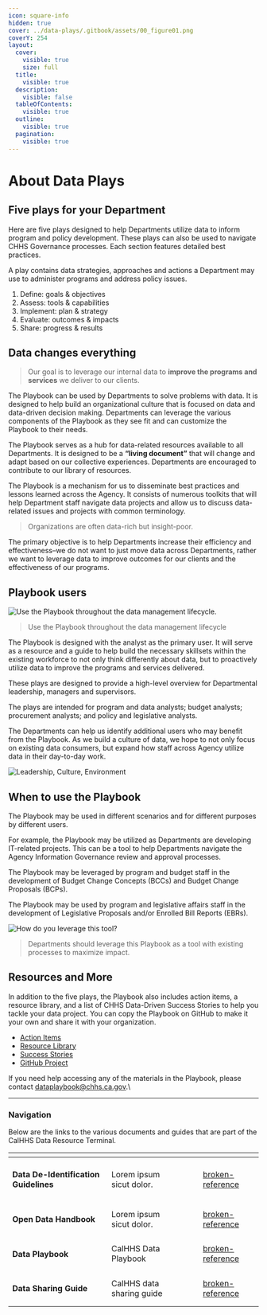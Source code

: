 ```yaml
---
icon: square-info
hidden: true
cover: ../data-plays/.gitbook/assets/00_figure01.png
coverY: 254
layout:
  cover:
    visible: true
    size: full
  title:
    visible: true
  description:
    visible: false
  tableOfContents:
    visible: true
  outline:
    visible: true
  pagination:
    visible: true
---
```


# About Data Plays

## Five plays for your Department <a href="#five-plays-for-your-department" id="five-plays-for-your-department"></a>

Here are five plays designed to help Departments utilize data to inform program and policy development. These plays can also be used to navigate CHHS Governance processes. Each section features detailed best practices.

A play contains data strategies, approaches and actions a Department may use to administer programs and address policy issues.

1. Define: goals & objectives
2. Assess: tools & capabilities
3. Implement: plan & strategy
4. Evaluate: outcomes & impacts
5. Share: progress & results

## Data changes everything <a href="#data-changes-everything" id="data-changes-everything"></a>

> Our goal is to leverage our internal data to **improve the programs and services** we deliver to our clients.

The Playbook can be used by Departments to solve problems with data. It is designed to help build an organizational culture that is focused on data and data-driven decision making. Departments can leverage the various components of the Playbook as they see fit and can customize the Playbook to their needs.

The Playbook serves as a hub for data-related resources available to all Departments. It is designed to be a **“living document”** that will change and adapt based on our collective experiences. Departments are encouraged to contribute to our library of resources.

The Playbook is a mechanism for us to disseminate best practices and lessons learned across the Agency. It consists of numerous toolkits that will help Department staff navigate data projects and allow us to discuss data-related issues and projects with common terminology.

> Organizations are often data-rich but insight-poor.

The primary objective is to help Departments increase their efficiency and effectiveness–we do not want to just move data across Departments, rather we want to leverage data to improve outcomes for our clients and the effectiveness of our programs.

## Playbook users <a href="#playbook-users" id="playbook-users"></a>

![Use the Playbook throughout the data management lifecycle.](https://chhsdata.github.io/dataplaybook/assets/images/00_figure02.png)

> Use the Playbook throughout the data management lifecycle

The Playbook is designed with the analyst as the primary user. It will serve as a resource and a guide to help build the necessary skillsets within the existing workforce to not only think differently about data, but to proactively utilize data to improve the programs and services delivered.

These plays are designed to provide a high-level overview for Departmental leadership, managers and supervisors.

The plays are intended for program and data analysts; budget analysts; procurement analysts; and policy and legislative analysts.

The Departments can help us identify additional users who may benefit from the Playbook. As we build a culture of data, we hope to not only focus on existing data consumers, but expand how staff across Agency utilize data in their day-to-day work.

![Leadership, Culture, Environment](https://chhsdata.github.io/dataplaybook/assets/images/00_figure03.png)

## When to use the Playbook <a href="#when-to-use-the-playbook" id="when-to-use-the-playbook"></a>

The Playbook may be used in different scenarios and for different purposes by different users.

For example, the Playbook may be utilized as Departments are developing IT-related projects. This can be a tool to help Departments navigate the Agency Information Governance review and approval processes.

The Playbook may be leveraged by program and budget staff in the development of Budget Change Concepts (BCCs) and Budget Change Proposals (BCPs).

The Playbook may be used by program and legislative affairs staff in the development of Legislative Proposals and/or Enrolled Bill Reports (EBRs).

![How do you leverage this tool?](https://chhsdata.github.io/dataplaybook/assets/images/00_figure04.png)

> Departments should leverage this Playbook as a tool with existing processes to maximize impact.

## Resources and More <a href="#resources-and-more" id="resources-and-more"></a>

In addition to the five plays, the Playbook also includes action items, a resource library, and a list of CHHS Data-Driven Success Stories to help you tackle your data project. You can copy the Playbook on GitHub to make it your own and share it with your organization.

* [Action Items](https://chhsdata.github.io/dataplaybook/action_items/)
* [Resource Library](https://chhsdata.github.io/dataplaybook/resource_library/)
* [Success Stories](https://chhsdata.github.io/dataplaybook/success_stories/)
* [GitHub Project](https://github.com/CHHSData/DataPlaybook)

If you need help accessing any of the materials in the Playbook, please contact [dataplaybook@chhs.ca.gov](mailto:dataplaybook@chhs.ca.gov).\\

***

### Navigation

Below are the links to the various documents and guides that are part of the CalHHS Data Resource Terminal.

<table data-view="cards"><thead><tr><th></th><th></th><th data-hidden data-card-cover data-type="files"></th><th data-hidden></th><th data-hidden data-card-target data-type="content-ref"></th></tr></thead><tbody><tr><td><h4><strong>Data De-Identification Guidelines</strong></h4></td><td>Lorem ipsum sicut dolor.</td><td></td><td></td><td><a href="../data-plays/broken-reference/">broken-reference</a></td></tr><tr><td><h4><strong>Open Data Handbook</strong></h4></td><td>Lorem ipsum sicut dolor.</td><td></td><td></td><td><a href="../data-plays/broken-reference/">broken-reference</a></td></tr><tr><td><h4>Data Playbook</h4></td><td>CalHHS Data Playbook</td><td></td><td></td><td><a href="../data-plays/broken-reference/">broken-reference</a></td></tr><tr><td><h4>Data Sharing Guide</h4></td><td>CalHHS data sharing guide</td><td></td><td></td><td><a href="../data-plays/broken-reference/">broken-reference</a></td></tr></tbody></table>

